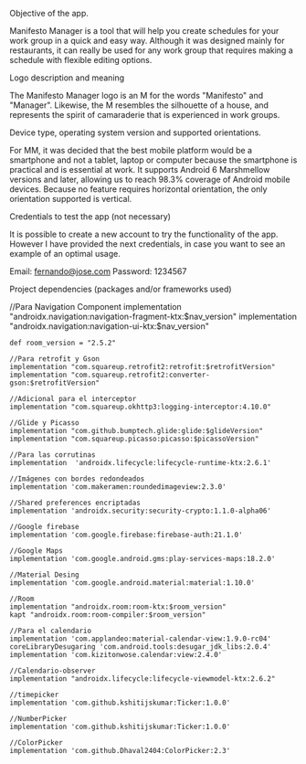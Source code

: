 Objective of the app.

Manifesto Manager is a tool that will help you create schedules for your work group in a quick and easy way. Although it was designed mainly for restaurants, it can really be used for any work group that requires making a schedule with flexible editing options.

Logo description and meaning

The Manifesto Manager logo is an M for the words "Manifesto" and "Manager". Likewise, the M resembles the silhouette of a house, and represents the spirit of camaraderie that is experienced in work groups.

Device type, operating system version and supported orientations.

For MM, it was decided that the best mobile platform would be a smartphone and not a tablet, laptop or computer because the smartphone is practical and is essential at work. It supports Android 6 Marshmellow versions and later, allowing us to reach 98.3% coverage of Android mobile devices. Because no feature requires horizontal orientation, the only orientation supported is vertical.

Credentials to test the app (not necessary)

It is possible to create a new account to try the functionality of the app. However I have provided the next credentials, in case you want to see an example of an optimal usage.

Email: fernando@jose.com
Password: 1234567

Project dependencies (packages and/or frameworks used)

 //Para Navigation Component
    implementation "androidx.navigation:navigation-fragment-ktx:$nav_version"
    implementation "androidx.navigation:navigation-ui-ktx:$nav_version"

    def room_version = "2.5.2"

    //Para retrofit y Gson
    implementation "com.squareup.retrofit2:retrofit:$retrofitVersion"
    implementation "com.squareup.retrofit2:converter-gson:$retrofitVersion"

    //Adicional para el interceptor
    implementation "com.squareup.okhttp3:logging-interceptor:4.10.0"

    //Glide y Picasso
    implementation "com.github.bumptech.glide:glide:$glideVersion"
    implementation "com.squareup.picasso:picasso:$picassoVersion"

    //Para las corrutinas
    implementation  'androidx.lifecycle:lifecycle-runtime-ktx:2.6.1'

    //Imágenes con bordes redondeados
    implementation 'com.makeramen:roundedimageview:2.3.0'

    //Shared preferences encriptadas
    implementation 'androidx.security:security-crypto:1.1.0-alpha06'

    //Google firebase
    implementation 'com.google.firebase:firebase-auth:21.1.0'

    //Google Maps
    implementation 'com.google.android.gms:play-services-maps:18.2.0'

    //Material Desing
    implementation 'com.google.android.material:material:1.10.0'

    //Room
    implementation "androidx.room:room-ktx:$room_version"
    kapt "androidx.room:room-compiler:$room_version"

    //Para el calendario
    implementation 'com.applandeo:material-calendar-view:1.9.0-rc04'
    coreLibraryDesugaring 'com.android.tools:desugar_jdk_libs:2.0.4'
    implementation 'com.kizitonwose.calendar:view:2.4.0'

    //Calendario-observer
    implementation "androidx.lifecycle:lifecycle-viewmodel-ktx:2.6.2"

    //timepicker
    implementation 'com.github.kshitijskumar:Ticker:1.0.0'

    //NumberPicker
    implementation 'com.github.kshitijskumar:Ticker:1.0.0'

    //ColorPicker
    implementation 'com.github.Dhaval2404:ColorPicker:2.3'  
